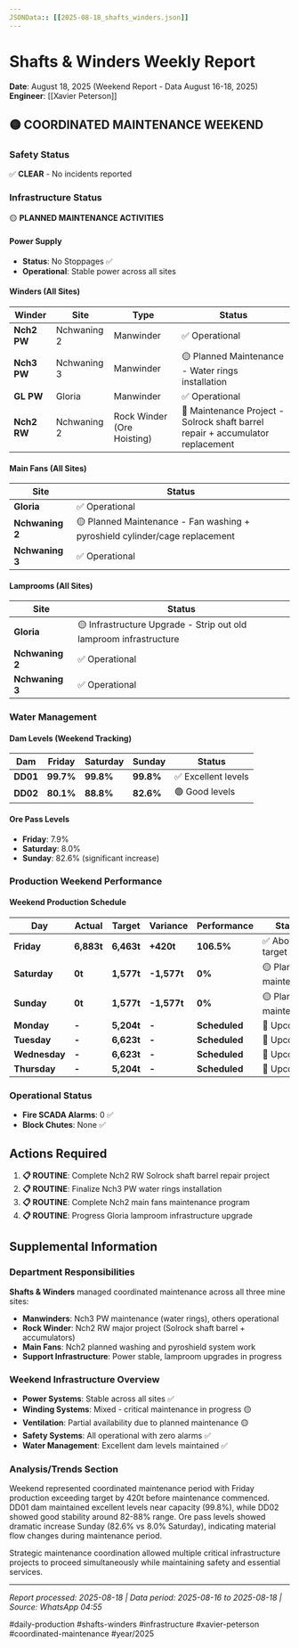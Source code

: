 ```yaml
---
JSONData:: [[2025-08-18_shafts_winders.json]]
---
```


# Shafts & Winders Weekly Report
**Date**: August 18, 2025 (Weekend Report - Data August 16-18, 2025)  
**Engineer**: [[Xavier Peterson]]  

## 🟡 COORDINATED MAINTENANCE WEEKEND

### Safety Status
✅ **CLEAR** - No incidents reported

### Infrastructure Status
🟡 **PLANNED MAINTENANCE ACTIVITIES**

#### Power Supply
- **Status**: No Stoppages ✅
- **Operational**: Stable power across all sites

#### Winders (All Sites)
| Winder | Site | Type | Status |
|--------|------|------|--------|
| **Nch2 PW** | Nchwaning 2 | Manwinder | ✅ Operational |
| **Nch3 PW** | Nchwaning 3 | Manwinder | 🟡 Planned Maintenance - Water rings installation |
| **GL PW** | Gloria | Manwinder | ✅ Operational |
| **Nch2 RW** | Nchwaning 2 | Rock Winder (Ore Hoisting) | 🔴 Maintenance Project - Solrock shaft barrel repair + accumulator replacement |

#### Main Fans (All Sites)
| Site | Status |
|------|--------|
| **Gloria** | ✅ Operational |
| **Nchwaning 2** | 🟡 Planned Maintenance - Fan washing + pyroshield cylinder/cage replacement |
| **Nchwaning 3** | ✅ Operational |

#### Lamprooms (All Sites)
| Site | Status |
|------|--------|
| **Gloria** | 🟡 Infrastructure Upgrade - Strip out old lamproom infrastructure |
| **Nchwaning 2** | ✅ Operational |
| **Nchwaning 3** | ✅ Operational |

### Water Management

#### Dam Levels (Weekend Tracking)
| Dam | Friday | Saturday | Sunday | Status |
|-----|--------|----------|--------|--------|
| **DD01** | **99.7%** | **99.8%** | **99.8%** | ✅ Excellent levels |
| **DD02** | **80.1%** | **88.8%** | **82.6%** | 🟢 Good levels |

#### Ore Pass Levels
- **Friday**: 7.9%
- **Saturday**: 8.0%
- **Sunday**: 82.6% (significant increase)

### Production Weekend Performance

#### Weekend Production Schedule
| Day | Actual | Target | Variance | Performance | Status |
|-----|--------|--------|----------|-------------|--------|
| **Friday** | **6,883t** | **6,463t** | **+420t** | **106.5%** | ✅ Above target |
| **Saturday** | **0t** | **1,577t** | **-1,577t** | **0%** | 🟡 Planned maintenance |
| **Sunday** | **0t** | **1,577t** | **-1,577t** | **0%** | 🟡 Planned maintenance |
| **Monday** | **-** | **5,204t** | **-** | **Scheduled** | 📅 Upcoming |
| **Tuesday** | **-** | **6,623t** | **-** | **Scheduled** | 📅 Upcoming |
| **Wednesday** | **-** | **6,623t** | **-** | **Scheduled** | 📅 Upcoming |
| **Thursday** | **-** | **5,204t** | **-** | **Scheduled** | 📅 Upcoming |

### Operational Status
- **Fire SCADA Alarms**: 0 ✅
- **Block Chutes**: None ✅

## Actions Required

1. **📋 ROUTINE**: Complete Nch2 RW Solrock shaft barrel repair project
2. **📋 ROUTINE**: Finalize Nch3 PW water rings installation
3. **📋 ROUTINE**: Complete Nch2 main fans maintenance program
4. **📋 ROUTINE**: Progress Gloria lamproom infrastructure upgrade

## Supplemental Information

### Department Responsibilities
**Shafts & Winders** managed coordinated maintenance across all three mine sites:
- **Manwinders**: Nch3 PW maintenance (water rings), others operational
- **Rock Winder**: Nch2 RW major project (Solrock shaft barrel + accumulators)
- **Main Fans**: Nch2 planned washing and pyroshield system work
- **Support Infrastructure**: Power stable, lamproom upgrades in progress

### Weekend Infrastructure Overview
- **Power Systems**: Stable across all sites ✅
- **Winding Systems**: Mixed - critical maintenance in progress 🟡
- **Ventilation**: Partial availability due to planned maintenance 🟡
- **Safety Systems**: All operational with zero alarms ✅
- **Water Management**: Excellent dam levels maintained ✅

### Analysis/Trends Section
Weekend represented coordinated maintenance period with Friday production exceeding target by 420t before maintenance commenced. DD01 dam maintained excellent levels near capacity (99.8%), while DD02 showed good stability around 82-88% range. Ore pass levels showed dramatic increase Sunday (82.6% vs 8.0% Saturday), indicating material flow changes during maintenance period.

Strategic maintenance coordination allowed multiple critical infrastructure projects to proceed simultaneously while maintaining safety and essential services.

---
*Report processed: 2025-08-18 | Data period: 2025-08-16 to 2025-08-18 | Source: WhatsApp 04:55*

#daily-production #shafts-winders #infrastructure #xavier-peterson #coordinated-maintenance #year/2025